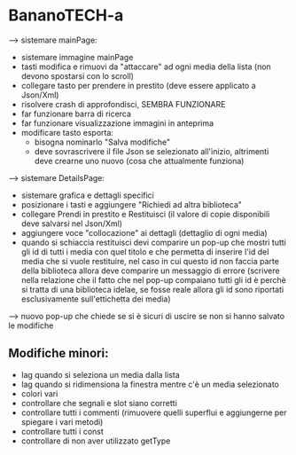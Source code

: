 # BananoTECH-a

--> sistemare mainPage:
  - sistemare immagine mainPage
  - tasti modifica e rimuovi da "attaccare" ad ogni media della lista (non devono spostarsi con lo scroll)
  - collegare tasto per prendere in prestito (deve essere applicato a Json/Xml)
  - risolvere crash di approfondisci, SEMBRA FUNZIONARE
  - far funzionare barra di ricerca
  - far funzionare visualizzazione immagini in anteprima
  - modificare tasto esporta:
    - bisogna nominarlo "Salva modifiche"
    - deve sovrascrivere il file Json se selezionato all'inizio, altrimenti deve crearne uno nuovo (cosa che attualmente funziona)
      
--> sistemare DetailsPage:
  - sistemare grafica e dettagli specifici
  - posizionare i tasti e aggiungere "Richiedi ad altra biblioteca"
  - collegare Prendi in prestito e Restituisci (il valore di copie disponibili deve salvarsi nel Json/Xml)
  - aggiungere voce "collocazione" ai dettagli (dettaglio di ogni media)
  - quando si schiaccia restituisci devi comparire un pop-up che mostri tutti gli id di tutti i media con quel titolo e che permetta di inserire l'id del media che si vuole restituire, nel caso in cui questo id non faccia parte della biblioteca allora deve comparire un messaggio di errore (scrivere nella relazione che il fatto che nel pop-up compaiano tutti gli id è perchè si tratta di una biblioteca idelae, se fosse reale allora gli id sono riportati esclusivamente sull'ettichetta dei media)
  
--> nuovo pop-up che chiede se si è sicuri di uscire se non si hanno salvato le modifiche

## Modifiche minori:
- lag quando si seleziona un media dalla lista
- lag quando si ridimensiona la finestra mentre c'è un media selezionato
- colori vari
- controllare che segnali e slot siano corretti
- controllare tutti i commenti (rimuovere quelli superflui e aggiungerne per spiegare i vari metodi)
- controllare tutti i const
- controllare di non aver utilizzato getType
